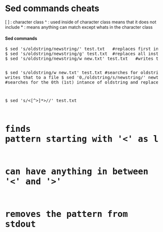 Sed commands cheats
===================

<p>
[ ] : character class
^   : used inside of character class means that it does not include 
*   : means anything can match except whats in the character class

<h4>Sed commands</h4>
<pre>
$ sed 's/oldstring/newstring/' test.txt   #replaces first instance of oldstring with newstring
$ sed 's/oldstring/newstring/g' test.txt  #replaces all instances of oldstring with newstring
$ sed 's/oldstring/newstring/w new.txt' test.txt   #writes the replacements to a new file

$ sed 's/oldstring/w new.txt' test.txt   #searches for oldstring and writes that to a file
$ sed '0,/oldstring/s/newstring/' newtest.txt   #searches for the 0th (1st) intance of oldstring and replaces it

$ sed 's/<[^>]*>//' test.txt
# finds pattern starting with '<' as long as it isnt followed by '>'
# can have anything in between '<' and '>'
# removes the pattern from stdout
</pre>
